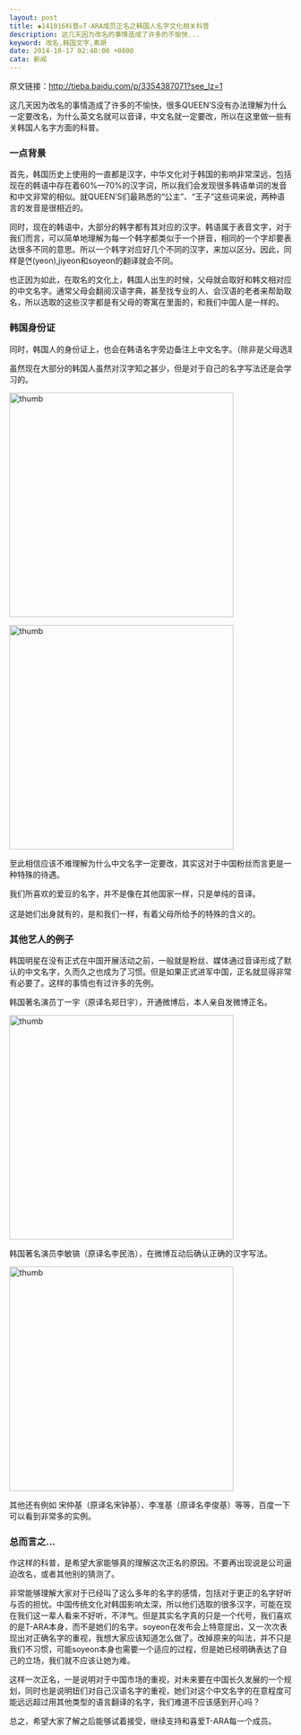 ```yaml
---
layout: post
title: ◆141016科普◇T-ARA成员正名之韩国人名字文化相关科普
description: 这几天因为改名的事情造成了许多的不愉快...
keyword: 改名,韩国文字,素妍
date: 2014-10-17 02:40:00 +0800
cata: 新闻
---
```


原文链接：<a href="http://tieba.baidu.com/p/3354387071?see_lz=1" target="_blank">http://tieba.baidu.com/p/3354387071?see_lz=1</a>

这几天因为改名的事情造成了许多的不愉快，很多QUEEN’S没有办法理解为什么一定要改名，为什么英文名就可以音译，中文名就一定要改，所以在这里做一些有关韩国人名字方面的科普。

### 一点背景

首先，韩国历史上使用的一直都是汉字，中华文化对于韩国的影响非常深远，包括现在的韩语中存在着60%—70%的汉字词，所以我们会发现很多韩语单词的发音和中文非常的相似。就QUEEN’S们最熟悉的“公主”、“王子”这些词来说，两种语言的发音是很相近的。

同时，现在的韩语中，大部分的韩字都有其对应的汉字。韩语属于表音文字，对于我们而言，可以简单地理解为每一个韩字都类似于一个拼音，相同的一个字却要表达很多不同的意思。所以一个韩字对应好几个不同的汉字，来加以区分。因此，同样是연(yeon),jiyeon和soyeon的翻译就会不同。

也正因为如此，在取名的文化上，韩国人出生的时候，父母就会取好和韩文相对应的中文名字。通常父母会翻阅汉语字典，甚至找专业的人、会汉语的老者来帮助取名，所以选取的这些汉字都是有父母的寄寓在里面的，和我们中国人是一样的。

### 韩国身份证

<pre>
同时，韩国人的身份证上，也会在韩语名字旁边备注上中文名字。（除非是父母选取了没有汉字对应的生僻字）
</pre>

虽然现在大部分的韩国人虽然对汉字知之甚少，但是对于自己的名字写法还是会学习的。

<p><img src="{{ site.url }}/images/141016_1.jpg" alt="thumb" width="400" /></p>
<p><img src="{{ site.url }}/images/141016_2.jpg" alt="thumb" width="400" /></p>

至此相信应该不难理解为什么中文名字一定要改，其实这对于中国粉丝而言更是一种特殊的待遇。

<pre>
我们所喜欢的爱豆的名字，并不是像在其他国家一样，只是单纯的音译。

这是她们出身就有的，是和我们一样，有着父母所给予的特殊的含义的。
</pre>

### 其他艺人的例子

韩国明星在没有正式在中国开展活动之前，一般就是粉丝、媒体通过音译形成了默认的中文名字，久而久之也成为了习惯。但是如果正式进军中国，正名就显得非常有必要了。这样的事情也有过许多的先例。

韩国著名演员丁一宇（原译名郑日宇），开通微博后，本人亲自发微博正名。

<p><img src="{{ site.url }}/images/141016_3.jpg" alt="thumb" width="400" /></p>

韩国著名演员李敏镐（原译名李民浩），在微博互动后确认正确的汉字写法。

<p><img src="{{ site.url }}/images/141016_4.jpg" alt="thumb" width="400" /></p>

其他还有例如 宋仲基（原译名宋钟基）、李准基（原译名李俊基）等等，百度一下可以看到非常多的实例。

### 总而言之...

作这样的科普，是希望大家能够真的理解这次正名的原因。不要再出现说是公司逼迫改名，或者其他别的猜测了。

非常能够理解大家对于已经叫了这么多年的名字的感情，包括对于更正的名字好听与否的担忧。中国传统文化对韩国影响太深，所以他们选取的很多汉字，可能在现在我们这一辈人看来不好听，不洋气。但是其实名字真的只是一个代号，我们喜欢的是T-ARA本身，而不是她们的名字。soyeon在发布会上特意提出，又一次次表现出对正确名字的重视，我想大家应该知道怎么做了。改掉原来的叫法，并不只是我们不习惯，可能soyeon本身也需要一个适应的过程，但是她已经明确表达了自己的立场，我们就不应该让她为难。

这样一次正名，一是说明对于中国市场的重视，对未来要在中国长久发展的一个规划，同时也是说明妞们对自己汉语名字的重视，她们对这个中文名字的在意程度可能远远超过用其他类型的语言翻译的名字，我们难道不应该感到开心吗？

总之，希望大家了解之后能够试着接受，继续支持和喜爱T-ARA每一个成员。